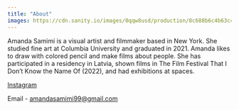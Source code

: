 ```yaml
---
title: "About"
images: https://cdn.sanity.io/images/0qqw8usd/production/8c688b6c4b63c4c422fd8b3d866a403b40a69ffe-2532x1626.png?w=2732&fit=max&auto=format
---
```


Amanda Samimi is a visual artist and filmmaker based in New York. She studied fine art at Columbia University and graduated in 2021. Amanda likes to draw with colored pencil and make films about people. She has participated in a residency in Latvia, shown films in The Film Festival That I Don’t Know the Name Of (2022), and had exhibitions at spaces.

[Instagram](https://www.instagram.com/soliloguys "soliloguys on Instagram")

Email - amandasamimi99@gmail.com

